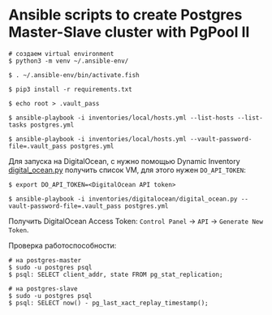 # Ansible scripts to create Postgres Master-Slave cluster with PgPool II

```shell
# создаем virtual environment
$ python3 -m venv ~/.ansible-env/

$ . ~/.ansible-env/bin/activate.fish

$ pip3 install -r requirements.txt

$ echo root > .vault_pass

$ ansible-playbook -i inventories/local/hosts.yml --list-hosts --list-tasks postgres.yml
    
$ ansible-playbook -i inventories/local/hosts.yml --vault-password-file=.vault_pass postgres.yml 
```

Для запуска на DigitalOcean, с нужно помощью Dynamic
Inventory [digital_ocean.py](inventories/digitalocean/digital_ocean.py)
получить список VM, для этого нужен `DO_API_TOKEN`:

```shell
$ export DO_API_TOKEN=<DigitalOcean API token>

$ ansible-playbook -i inventories/digitalocean/digital_ocean.py --vault-password-file=.vault_pass postgres.yml
```

Получить DigitalOcean Access Token: `Control Panel` -> `API` -> `Generate New Token`.

Проверка работоспособности:

```shell
# на postgres-master
$ sudo -u postgres psql
$ psql: SELECT client_addr, state FROM pg_stat_replication;

# на postgres-slave
$ sudo -u postgres psql
$ psql: SELECT now() - pg_last_xact_replay_timestamp();
```